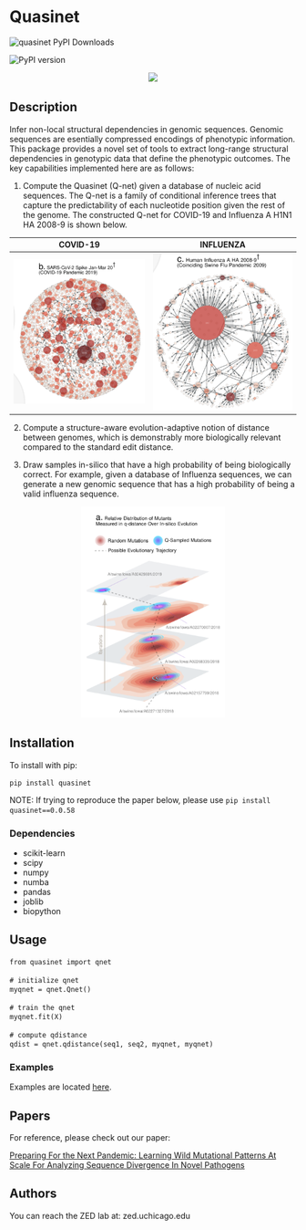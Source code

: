 # Quasinet

![quasinet PyPI Downloads](https://img.shields.io/pypi/dm/quasinet.svg)

![PyPI version](https://badge.fury.io/py/quasinet.svg)


<p align="center">
    <img src="http://zed.uchicago.edu/logo/logozed1.png">
</p>


## Description

Infer non-local structural dependencies in genomic sequences. Genomic sequences are esentially compressed encodings of phenotypic information. This package provides a novel set of tools to extract long-range structural dependencies in genotypic data that define the phenotypic outcomes. The key capabilities implemented here are as follows: 

1. Compute the Quasinet (Q-net) given a database of nucleic acid sequences. The Q-net is a family of conditional inference trees that capture the predictability of each nucleotide position given the rest of the genome. The constructed Q-net for COVID-19 and Influenza A H1N1 HA 2008-9 is shown below.

COVID-19                   |  INFLUENZA
:-------------------------:|:-------------------------:
![](https://raw.githubusercontent.com/zeroknowledgediscovery/quasinet/master/images/covid19.png)  | ![](https://raw.githubusercontent.com/zeroknowledgediscovery/quasinet/master/images/influenza.png)



2. Compute a structure-aware evolution-adaptive notion of distance between genomes, which is demonstrably more biologically relevant compared to the standard edit distance. 

3. Draw samples in-silico that have a high probability of being biologically correct. For example, given a database of Influenza sequences, we can generate a new genomic sequence that has a high probability of being a valid influenza sequence.

<!-- ![Sampling](images/sampling.png){ width=25% } -->

<p align="center">
    <img src="https://raw.githubusercontent.com/zeroknowledgediscovery/quasinet/master/images/sampling.png" width="50%" height="50%">
</p>

## Installation

To install with pip:

```
pip install quasinet
```

NOTE: If trying to reproduce the paper below, please use `pip install quasinet==0.0.58`

### Dependencies

* scikit-learn 
* scipy 
* numpy 
* numba 
* pandas 
* joblib 
* biopython

## Usage

```
from quasinet import qnet

# initialize qnet
myqnet = qnet.Qnet()

# train the qnet
myqnet.fit(X)

# compute qdistance
qdist = qnet.qdistance(seq1, seq2, myqnet, myqnet) 
```
 
### Examples

Examples are located [here](https://github.com/zeroknowledgediscovery/quasinet/tree/master/examples).

## Papers

For reference, please check out our paper: 

[Preparing For the Next Pandemic: Learning Wild Mutational Patterns At Scale For Analyzing Sequence Divergence In Novel Pathogens](https://www.medrxiv.org/content/10.1101/2020.07.17.20156364v3)

## Authors

You can reach the ZED lab at: zed.uchicago.edu